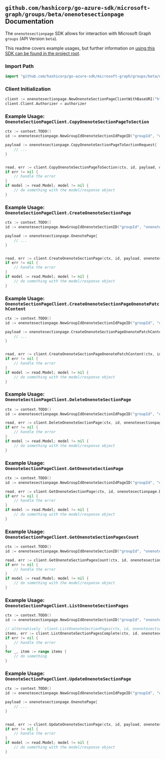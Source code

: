 
## `github.com/hashicorp/go-azure-sdk/microsoft-graph/groups/beta/onenotesectionpage` Documentation

The `onenotesectionpage` SDK allows for interaction with Microsoft Graph `groups` (API Version `beta`).

This readme covers example usages, but further information on [using this SDK can be found in the project root](https://github.com/hashicorp/go-azure-sdk/tree/main/docs).

### Import Path

```go
import "github.com/hashicorp/go-azure-sdk/microsoft-graph/groups/beta/onenotesectionpage"
```


### Client Initialization

```go
client := onenotesectionpage.NewOnenoteSectionPageClientWithBaseURI("https://graph.microsoft.com")
client.Client.Authorizer = authorizer
```


### Example Usage: `OnenoteSectionPageClient.CopyOnenoteSectionPageToSection`

```go
ctx := context.TODO()
id := onenotesectionpage.NewGroupIdOnenoteSectionIdPageID("groupId", "onenoteSectionId", "onenotePageId")

payload := onenotesectionpage.CopyOnenoteSectionPageToSectionRequest{
	// ...
}


read, err := client.CopyOnenoteSectionPageToSection(ctx, id, payload, onenotesectionpage.DefaultCopyOnenoteSectionPageToSectionOperationOptions())
if err != nil {
	// handle the error
}
if model := read.Model; model != nil {
	// do something with the model/response object
}
```


### Example Usage: `OnenoteSectionPageClient.CreateOnenoteSectionPage`

```go
ctx := context.TODO()
id := onenotesectionpage.NewGroupIdOnenoteSectionID("groupId", "onenoteSectionId")

payload := onenotesectionpage.OnenotePage{
	// ...
}


read, err := client.CreateOnenoteSectionPage(ctx, id, payload, onenotesectionpage.DefaultCreateOnenoteSectionPageOperationOptions())
if err != nil {
	// handle the error
}
if model := read.Model; model != nil {
	// do something with the model/response object
}
```


### Example Usage: `OnenoteSectionPageClient.CreateOnenoteSectionPageOnenotePatchContent`

```go
ctx := context.TODO()
id := onenotesectionpage.NewGroupIdOnenoteSectionIdPageID("groupId", "onenoteSectionId", "onenotePageId")

payload := onenotesectionpage.CreateOnenoteSectionPageOnenotePatchContentRequest{
	// ...
}


read, err := client.CreateOnenoteSectionPageOnenotePatchContent(ctx, id, payload, onenotesectionpage.DefaultCreateOnenoteSectionPageOnenotePatchContentOperationOptions())
if err != nil {
	// handle the error
}
if model := read.Model; model != nil {
	// do something with the model/response object
}
```


### Example Usage: `OnenoteSectionPageClient.DeleteOnenoteSectionPage`

```go
ctx := context.TODO()
id := onenotesectionpage.NewGroupIdOnenoteSectionIdPageID("groupId", "onenoteSectionId", "onenotePageId")

read, err := client.DeleteOnenoteSectionPage(ctx, id, onenotesectionpage.DefaultDeleteOnenoteSectionPageOperationOptions())
if err != nil {
	// handle the error
}
if model := read.Model; model != nil {
	// do something with the model/response object
}
```


### Example Usage: `OnenoteSectionPageClient.GetOnenoteSectionPage`

```go
ctx := context.TODO()
id := onenotesectionpage.NewGroupIdOnenoteSectionIdPageID("groupId", "onenoteSectionId", "onenotePageId")

read, err := client.GetOnenoteSectionPage(ctx, id, onenotesectionpage.DefaultGetOnenoteSectionPageOperationOptions())
if err != nil {
	// handle the error
}
if model := read.Model; model != nil {
	// do something with the model/response object
}
```


### Example Usage: `OnenoteSectionPageClient.GetOnenoteSectionPagesCount`

```go
ctx := context.TODO()
id := onenotesectionpage.NewGroupIdOnenoteSectionID("groupId", "onenoteSectionId")

read, err := client.GetOnenoteSectionPagesCount(ctx, id, onenotesectionpage.DefaultGetOnenoteSectionPagesCountOperationOptions())
if err != nil {
	// handle the error
}
if model := read.Model; model != nil {
	// do something with the model/response object
}
```


### Example Usage: `OnenoteSectionPageClient.ListOnenoteSectionPages`

```go
ctx := context.TODO()
id := onenotesectionpage.NewGroupIdOnenoteSectionID("groupId", "onenoteSectionId")

// alternatively `client.ListOnenoteSectionPages(ctx, id, onenotesectionpage.DefaultListOnenoteSectionPagesOperationOptions())` can be used to do batched pagination
items, err := client.ListOnenoteSectionPagesComplete(ctx, id, onenotesectionpage.DefaultListOnenoteSectionPagesOperationOptions())
if err != nil {
	// handle the error
}
for _, item := range items {
	// do something
}
```


### Example Usage: `OnenoteSectionPageClient.UpdateOnenoteSectionPage`

```go
ctx := context.TODO()
id := onenotesectionpage.NewGroupIdOnenoteSectionIdPageID("groupId", "onenoteSectionId", "onenotePageId")

payload := onenotesectionpage.OnenotePage{
	// ...
}


read, err := client.UpdateOnenoteSectionPage(ctx, id, payload, onenotesectionpage.DefaultUpdateOnenoteSectionPageOperationOptions())
if err != nil {
	// handle the error
}
if model := read.Model; model != nil {
	// do something with the model/response object
}
```
